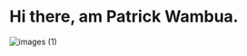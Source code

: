 <div>
  <h1 style="align-content:center;">Hi there, am Patrick Wambua.</h1>
</div>
 
![images (1)](https://user-images.githubusercontent.com/102645955/192634086-37652080-c5dc-4ce7-94cf-8d9c476dab1d.png)



<!--
**PatrickNthiwa/PatrickNthiwa** is a ✨ _special_ ✨ repository because its `README.md`![images](https://user-images.githubusercontent.com/102645955/192632515-749815f6-2f27-48f8-8240-7e892edd9003.png)
 (this file) appears on your GitHub profile.

Here are some ideas to get you started:


- 🌱 I’m currently learning ...
- 👯 I’m looking to collaborate on ...
- 🤔 I’m looking for help with ...
- 💬 Ask me about ...
- 📫 How to reach me: ...
- 😄 Pronouns: ...
- ⚡ Fun fact: ...
-->
